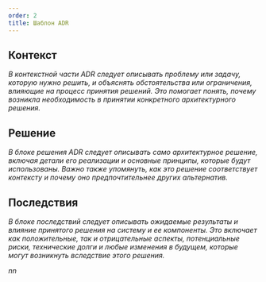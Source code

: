 ```yaml
---
order: 2
title: Шаблон ADR
---
```


## Контекст

*В контекстной части ADR следует описывать проблему или задачу, которую нужно решить, и объяснять обстоятельства или ограничения, влияющие на процесс принятия решений. Это помогает понять, почему возникла необходимость в принятии конкретного архитектурного решения.*

## Решение

*В блоке решения ADR следует описывать само  архитектурное решение, включая детали его реализации и основные принципы, которые будут использованы. Важно также упомянуть, как это решение соответствует контексту и почему оно предпочтительнее других альтернатив.*

## Последствия

*В блоке последствий следует описывать ожидаемые результаты и влияние принятого решения на систему и ее компоненты. Это включает как положительные, так и отрицательные аспекты, потенциальные риски, технические долги и любые изменения в будущем, которые могут возникнуть вследствие этого решения.*



*nn*
